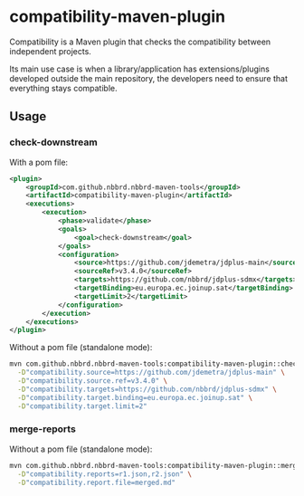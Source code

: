 # compatibility-maven-plugin

Compatibility is a Maven plugin that checks the compatibility between independent projects.

Its main use case is when a library/application has extensions/plugins developed outside the main repository, the developers need to ensure that everything stays compatible.

## Usage

### check-downstream

With a pom file:

```xml
<plugin>
    <groupId>com.github.nbbrd.nbbrd-maven-tools</groupId>
    <artifactId>compatibility-maven-plugin</artifactId>
    <executions>
        <execution>
            <phase>validate</phase>
            <goals>
                <goal>check-downstream</goal>
            </goals>
            <configuration>
                <source>https://github.com/jdemetra/jdplus-main</source>
                <sourceRef>v3.4.0</sourceRef>
                <targets>https://github.com/nbbrd/jdplus-sdmx</targets>
                <targetBinding>eu.europa.ec.joinup.sat</targetBinding>
                <targetLimit>2</targetLimit>
            </configuration>
        </execution>
    </executions>
</plugin>
```

Without a pom file (standalone mode):

```bash
mvn com.github.nbbrd.nbbrd-maven-tools:compatibility-maven-plugin::check-downstream \
  -D"compatibility.source=https://github.com/jdemetra/jdplus-main" \
  -D"compatibility.source.ref=v3.4.0" \
  -D"compatibility.targets=https://github.com/nbbrd/jdplus-sdmx" \
  -D"compatibility.target.binding=eu.europa.ec.joinup.sat" \
  -D"compatibility.target.limit=2"
```

### merge-reports

Without a pom file (standalone mode):

```bash
mvn com.github.nbbrd.nbbrd-maven-tools:compatibility-maven-plugin::merge-reports \
  -D"compatibility.reports=r1.json,r2.json" \
  -D"compatibility.report.file=merged.md"
```
